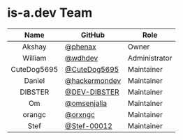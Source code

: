 # is-a.dev Team
| Name | GitHub | Role |
|:-:|-|-|
| Akshay | [@phenax](https://github.com/phenax) | Owner |
| William | [@wdhdev](https://github.com/wdhdev) | Administrator |
| CuteDog5695 | [@CuteDog5695](https://github.com/CuteDog5695) | Maintainer |
| Daniel | [@hackermondev](https://github.com/hackermondev) | Maintainer |
| DIBSTER | [@DEV-DIBSTER](https://github.com/DEV-DIBSTER) | Maintainer |
| Om | [@omsenjalia](https://github.com/omsenjalia) | Maintainer |
| orangc | [@orxngc](https://github.com/orxngc) | Maintainer |
| Stef | [@Stef-00012](https://github.com/Stef-00012) | Maintainer |

